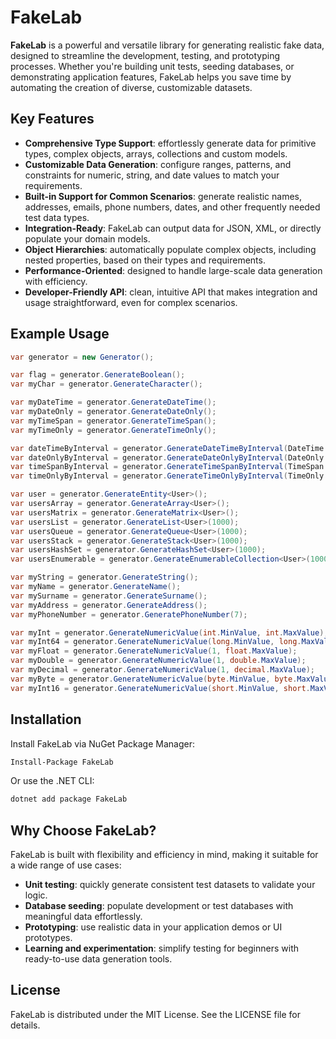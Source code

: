 # FakeLab

**FakeLab** is a powerful and versatile library for generating realistic fake data, designed to streamline the development, testing, and prototyping processes. Whether you're building unit tests, seeding databases, or demonstrating application features, FakeLab helps you save time by automating the creation of diverse, customizable datasets.

## Key Features

- **Comprehensive Type Support**: effortlessly generate data for primitive types, complex objects, arrays, collections and custom models.
- **Customizable Data Generation**: configure ranges, patterns, and constraints for numeric, string, and date values to match your requirements.
- **Built-in Support for Common Scenarios**: generate realistic names, addresses, emails, phone numbers, dates, and other frequently needed test data types.
- **Integration-Ready**: FakeLab can output data for JSON, XML, or directly populate your domain models.
- **Object Hierarchies**: automatically populate complex objects, including nested properties, based on their types and requirements.
- **Performance-Oriented**: designed to handle large-scale data generation with efficiency.
- **Developer-Friendly API**: clean, intuitive API that makes integration and usage straightforward, even for complex scenarios.

## Example Usage

```csharp
var generator = new Generator();

var flag = generator.GenerateBoolean();
var myChar = generator.GenerateCharacter();

var myDateTime = generator.GenerateDateTime();
var myDateOnly = generator.GenerateDateOnly();
var myTimeSpan = generator.GenerateTimeSpan();
var myTimeOnly = generator.GenerateTimeOnly();

var dateTimeByInterval = generator.GenerateDateTimeByInterval(DateTime.MinValue, DateTime.Now);
var dateOnlyByInterval = generator.GenerateDateOnlyByInterval(DateOnly.MinValue, DateOnly.MaxValue);
var timeSpanByInterval = generator.GenerateTimeSpanByInterval(TimeSpan.Zero, TimeSpan.MaxValue);
var timeOnlyByInterval = generator.GenerateTimeOnlyByInterval(TimeOnly.MinValue, TimeOnly.MaxValue);

var user = generator.GenerateEntity<User>();
var usersArray = generator.GenerateArray<User>();
var usersMatrix = generator.GenerateMatrix<User>();
var usersList = generator.GenerateList<User>(1000);
var usersQueue = generator.GenerateQueue<User>(1000);
var usersStack = generator.GenerateStack<User>(1000);
var usersHashSet = generator.GenerateHashSet<User>(1000);
var usersEnumerable = generator.GenerateEnumerableCollection<User>(1000);

var myString = generator.GenerateString();
var myName = generator.GenerateName();
var mySurname = generator.GenerateSurname();
var myAddress = generator.GenerateAddress();
var myPhoneNumber = generator.GeneratePhoneNumber(7);

var myInt = generator.GenerateNumericValue(int.MinValue, int.MaxValue);
var myInt64 = generator.GenerateNumericValue(long.MinValue, long.MaxValue);
var myFloat = generator.GenerateNumericValue(1, float.MaxValue);
var myDouble = generator.GenerateNumericValue(1, double.MaxValue);
var myDecimal = generator.GenerateNumericValue(1, decimal.MaxValue);
var myByte = generator.GenerateNumericValue(byte.MinValue, byte.MaxValue);
var myInt16 = generator.GenerateNumericValue(short.MinValue, short.MaxValue);
```

## Installation

Install FakeLab via NuGet Package Manager:
```bash
Install-Package FakeLab
```
Or use the .NET CLI:
```bash
dotnet add package FakeLab
```
## Why Choose FakeLab?
FakeLab is built with flexibility and efficiency in mind, making it suitable for a wide range of use cases:

- **Unit testing**: quickly generate consistent test datasets to validate your logic.
- **Database seeding**: populate development or test databases with meaningful data effortlessly.
- **Prototyping**: use realistic data in your application demos or UI prototypes.
- **Learning and experimentation**: simplify testing for beginners with ready-to-use data generation tools.

## License
FakeLab is distributed under the MIT License. See the LICENSE file for details.

